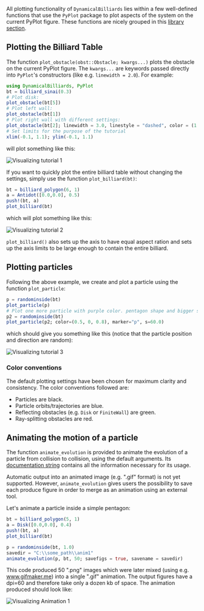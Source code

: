 All plotting functionality of `DynamicalBilliards` lies within a few well-defined functions that use the `PyPlot` package to plot aspects of the system on the current PyPlot figure.
These functions are nicely grouped in this [library section](/basic/library/#visualization).

## Plotting the Billiard Table

The function `plot_obstacle(obst::Obstacle; kwargs...)` plots the obstacle on the current PyPlot figure. The `kwargs...` are keywords passed directly into `PyPlot`'s constructors (like e.g. `linewidth = 2.0`). 
For example:
```julia
using DynamicalBilliards, PyPlot
bt = billiard_sinai(0.3)
# Plot disk:
plot_obstacle(bt[5])
# Plot left wall:
plot_obstacle(bt[1])
# Plot right wall with different settings:
plot_obstacle(bt[2]; linewidth = 3.0, linestyle = "dashed", color = (1.0, 0.5, 0.5))
# Set limits for the purpose of the tutorial
xlim(-0.1, 1.1); ylim(-0.1, 1.1)
```
will plot something like this:

![Visualizing tutorial 1](http://i.imgur.com/lrDStnP.png)

If you want to quickly plot the entire billiard table without changing the settings, simply use the function  `plot_billiard(bt)`:
```julia
bt = billiard_polygon(6, 1)
a = Antidot([0.0,0.0], 0.5)
push!(bt, a)
plot_billiard(bt)
```
which will plot something like this:

![Visualizing tutorial 2](http://i.imgur.com/46AomXm.png)

`plot_billiard()` also sets up the axis to have equal aspect ration and sets up the axis limits to be large enough to contain the entire billiard.



## Plotting particles

Following the above example, we create and plot a particle using the function `plot_particle`:
```julia
p = randominside(bt)
plot_particle(p)
# Plot one more particle with purple color. pentagon shape and bigger size (default is s=30):
p2 = randominside(bt)
plot_particle(p2; color=(0.5, 0, 0.8), marker="p", s=60.0)
```
which should give you something like this (notice that the particle position and direction are random):

![Visualizing tutorial 3](http://i.imgur.com/8a4ajfA.png)

### Color conventions
The default plotting settings have been chosen for maximum clarity and consistency. The color conventions followed are:
* Particles are black.
* Particle orbits/trajectories are blue.
* Reflecting obstacles (e.g. `Disk` or `FiniteWall`) are green.
* Ray-splitting obstacles are red.

## Animating the motion of a particle

The function `animate_evolution` is provided to animate the evolution of a particle from collision to collision, using the default arguments.
Its [documentation string](/basic/library/#DynamicalBilliards.animate_evolution) contains all the information necessary for its usage.

Automatic output into an animated image (e.g. ".gif" format) is not yet supported. However, `animate_evolution` gives users the possibility
to save each produce figure in order to merge as an animation using an external tool.

Let's animate a particle inside a simple pentagon:

```julia
bt = billiard_polygon(5, 1)
a = Disk([0.0,0.0], 0.4)
push!(bt, a)
plot_billiard(bt)

p = randominside(bt, 1.0)
savedir = "C:\\some_path\\anim1"
animate_evolution(p, bt, 50; savefigs = true, savename = savedir)
```

This code produced 50 ".png" images which were later mixed (using e.g. www.gifmaker.me) into a single ".gif" animation. 
The output figures have a dpi=60 and therefore take only a dozen kb of space.
The animation produced should look like:

![Visualizing Animation 1](http://i.imgur.com/UyiW2N2.gif)



